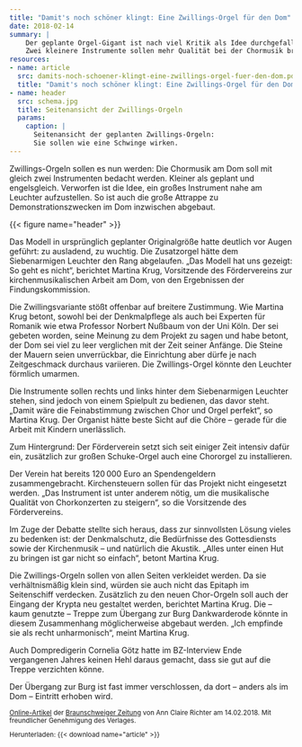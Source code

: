 ```yaml
---
title: "Damit's noch schöner klingt: Eine Zwillings-Orgel für den Dom"
date: 2018-02-14
summary: |
    Der geplante Orgel-Gigant ist nach viel Kritik als Idee durchgefallen.
    Zwei kleinere Instrumente sollen mehr Qualität bei der Chormusik bringen.
resources:
- name: article
  src: damits-noch-schoener-klingt-eine-zwillings-orgel-fuer-den-dom.pdf
  title: "Damit's noch schöner klingt: Eine Zwillings-Orgel für den Dom"
- name: header
  src: schema.jpg
  title: Seitenansicht der Zwillings-Orgeln
  params:
    caption: |
      Seitenansicht der geplanten Zwillings-Orgeln:
      Sie sollen wie eine Schwinge wirken.
---
```


Zwillings-Orgeln sollen es nun werden: Die Chormusik am Dom soll mit
gleich zwei Instrumenten bedacht werden. Kleiner als geplant und
engelsgleich. Verworfen ist die Idee, ein großes Instrument nahe am Leuchter
aufzustellen. So ist auch die große Attrappe zu Demonstrationszwecken im
Dom inzwischen abgebaut.

{{< figure name="header" >}}

Das Modell in ursprünglich geplanter Originalgröße hatte deutlich vor Augen
geführt: zu ausladend, zu wuchtig. Die Zusatzorgel hätte dem Siebenarmigen
Leuchter den Rang abgelaufen. „Das Modell hat uns gezeigt: So geht es
nicht“, berichtet Martina Krug, Vorsitzende des Fördervereins zur
kirchenmusikalischen Arbeit am Dom, von den Ergebnissen der
Findungskommission.

Die Zwillingsvariante stößt offenbar auf breitere Zustimmung. Wie Martina
Krug betont, sowohl bei der Denkmalpflege als auch bei Experten für
Romanik wie etwa Professor Norbert Nußbaum von der Uni Köln. Der sei
gebeten worden, seine Meinung zu dem Projekt zu sagen und habe betont,
der Dom sei viel zu leer verglichen mit der Zeit seiner Anfänge. Die Steine der
Mauern seien unverrückbar, die Einrichtung aber dürfe je nach
Zeitgeschmack durchaus variieren. Die Zwillings-Orgel könnte den Leuchter
förmlich umarmen.

Die Instrumente sollen rechts und links hinter dem Siebenarmigen Leuchter
stehen, sind jedoch von einem Spielpult zu bedienen, das davor steht. „Damit
wäre die Feinabstimmung zwischen Chor und Orgel perfekt“, so Martina
Krug. Der Organist hätte beste Sicht auf die Chöre&nbsp;– gerade für die Arbeit mit
Kindern unerlässlich.

Zum Hintergrund: Der Förderverein setzt sich seit einiger Zeit intensiv dafür
ein, zusätzlich zur großen Schuke-Orgel auch eine Chororgel zu installieren.

Der Verein hat bereits 120 000&nbsp;Euro an Spendengeldern zusammengebracht.
Kirchensteuern sollen für das Projekt nicht eingesetzt werden. „Das
Instrument ist unter anderem nötig, um die musikalische Qualität von
Chorkonzerten zu steigern“, so die Vorsitzende des Fördervereins.

Im Zuge der Debatte stellte sich heraus, dass zur sinnvollsten Lösung vieles
zu bedenken ist: der Denkmalschutz, die Bedürfnisse des Gottesdiensts sowie
der Kirchenmusik&nbsp;– und natürlich die Akustik. „Alles unter einen Hut zu
bringen ist gar nicht so einfach“, betont Martina Krug.

Die Zwillings-Orgeln sollen von allen Seiten verkleidet werden. Da sie
verhältnismäßig klein sind, würden sie auch nicht das Epitaph im Seitenschiff
verdecken. Zusätzlich zu den neuen Chor-Orgeln soll auch der Eingang der
Krypta neu gestaltet werden, berichtet Martina Krug. Die&nbsp;– kaum genutzte&nbsp;–
Treppe zum Übergang zur Burg Dankwarderode könnte in diesem
Zusammenhang möglicherweise abgebaut werden. „Ich empfinde sie als recht
unharmonisch“, meint Martina Krug.

Auch Dompredigerin Cornelia Götz hatte im BZ-Interview Ende vergangenen
Jahres keinen Hehl daraus gemacht, dass sie gut auf die Treppe verzichten
könne.

Der Übergang zur Burg ist fast immer verschlossen, da dort&nbsp;– anders als im
Dom&nbsp;– Eintritt erhoben wird.

<small>

[Online-Artikel](https://braunschweiger-zeitung.de/article213440291.html) der [Braunschweiger Zeitung](https://braunschweiger-zeitung.de) von Ann Claire Richter am 14.02.2018.
Mit freundlicher Genehmigung des Verlages.

Herunterladen: {{< download name="article" >}}

</small>
